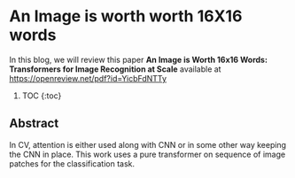 # An Image is worth worth 16X16 words

In this blog, we will review this paper **An Image is Worth 16x16 Words: Transformers for Image Recognition at Scale** available at https://openreview.net/pdf?id=YicbFdNTTy


1. TOC
{:toc}

## Abstract 

In CV, attention is either used along with CNN or in some other way keeping the CNN in place. This work uses a pure transformer on sequence of image patches for the classification task. 

